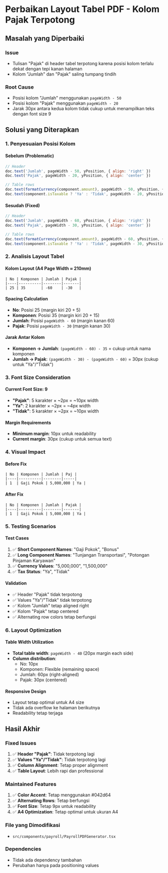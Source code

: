 # Perbaikan Layout Tabel PDF - Kolom Pajak Terpotong

## Masalah yang Diperbaiki

### Issue
- Tulisan "Pajak" di header tabel terpotong karena posisi kolom terlalu dekat dengan tepi kanan halaman
- Kolom "Jumlah" dan "Pajak" saling tumpang tindih

### Root Cause
- Posisi kolom "Jumlah" menggunakan `pageWidth - 50`
- Posisi kolom "Pajak" menggunakan `pageWidth - 20`
- Jarak 30px antara kedua kolom tidak cukup untuk menampilkan teks dengan font size 9

## Solusi yang Diterapkan

### 1. Penyesuaian Posisi Kolom

#### Sebelum (Problematic)
```javascript
// Header
doc.text('Jumlah', pageWidth - 50, yPosition, { align: 'right' })
doc.text('Pajak', pageWidth - 20, yPosition, { align: 'center' })

// Table rows
doc.text(formatCurrency(component.amount), pageWidth - 50, yPosition, { align: 'right' })
doc.text(component.isTaxable ? 'Ya' : 'Tidak', pageWidth - 20, yPosition, { align: 'center' })
```

#### Sesudah (Fixed)
```javascript
// Header
doc.text('Jumlah', pageWidth - 60, yPosition, { align: 'right' })
doc.text('Pajak', pageWidth - 30, yPosition, { align: 'center' })

// Table rows
doc.text(formatCurrency(component.amount), pageWidth - 60, yPosition, { align: 'right' })
doc.text(component.isTaxable ? 'Ya' : 'Tidak', pageWidth - 30, yPosition, { align: 'center' })
```

### 2. Analisis Layout Tabel

#### Kolom Layout (A4 Page Width ≈ 210mm)
```
| No | Komponen | Jumlah | Pajak |
|----|----------|--------|-------|
| 25 | 35       | -60    | -30   |
```

#### Spacing Calculation
- **No**: Posisi 25 (margin kiri 20 + 5)
- **Komponen**: Posisi 35 (margin kiri 20 + 15)
- **Jumlah**: Posisi `pageWidth - 60` (margin kanan 60)
- **Pajak**: Posisi `pageWidth - 30` (margin kanan 30)

#### Jarak Antar Kolom
- **Komponen → Jumlah**: `(pageWidth - 60) - 35` = cukup untuk nama komponen
- **Jumlah → Pajak**: `(pageWidth - 30) - (pageWidth - 60)` = 30px (cukup untuk "Ya"/"Tidak")

### 3. Font Size Consideration

#### Current Font Size: 9
- **"Pajak"**: 5 karakter × ~2px = ~10px width
- **"Ya"**: 2 karakter × ~2px = ~4px width
- **"Tidak"**: 5 karakter × ~2px = ~10px width

#### Margin Requirements
- **Minimum margin**: 10px untuk readability
- **Current margin**: 30px (cukup untuk semua text)

### 4. Visual Impact

#### Before Fix
```
| No | Komponen | Jumlah | Paj |
|----|----------|--------|-----|
| 1  | Gaji Pokok | 5,000,000 | Ya |
```

#### After Fix
```
| No | Komponen | Jumlah | Pajak |
|----|----------|--------|-------|
| 1  | Gaji Pokok | 5,000,000 | Ya |
```

### 5. Testing Scenarios

#### Test Cases
1. ✅ **Short Component Names**: "Gaji Pokok", "Bonus"
2. ✅ **Long Component Names**: "Tunjangan Transportasi", "Potongan Pinjaman Karyawan"
3. ✅ **Currency Values**: "5,000,000", "1,500,000"
4. ✅ **Tax Status**: "Ya", "Tidak"

#### Validation
- ✅ Header "Pajak" tidak terpotong
- ✅ Values "Ya"/"Tidak" tidak terpotong
- ✅ Kolom "Jumlah" tetap aligned right
- ✅ Kolom "Pajak" tetap centered
- ✅ Alternating row colors tetap berfungsi

### 6. Layout Optimization

#### Table Width Utilization
- **Total table width**: `pageWidth - 40` (20px margin each side)
- **Column distribution**:
  - No: 10px
  - Komponen: Flexible (remaining space)
  - Jumlah: 60px (right-aligned)
  - Pajak: 30px (centered)

#### Responsive Design
- Layout tetap optimal untuk A4 size
- Tidak ada overflow ke halaman berikutnya
- Readability tetap terjaga

## Hasil Akhir

### Fixed Issues
1. ✅ **Header "Pajak"**: Tidak terpotong lagi
2. ✅ **Values "Ya"/"Tidak"**: Tidak terpotong lagi
3. ✅ **Column Alignment**: Tetap proper alignment
4. ✅ **Table Layout**: Lebih rapi dan professional

### Maintained Features
1. ✅ **Color Accent**: Tetap menggunakan #042d64
2. ✅ **Alternating Rows**: Tetap berfungsi
3. ✅ **Font Size**: Tetap 9px untuk readability
4. ✅ **A4 Optimization**: Tetap optimal untuk ukuran A4

### File yang Dimodifikasi
- `src/components/payroll/PayrollPDFGenerator.tsx`

### Dependencies
- Tidak ada dependency tambahan
- Perubahan hanya pada positioning values
